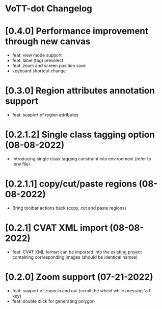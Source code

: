# VoTT-dot Changelog

<!-- cl-start -->
# [0.4.0] Performance improvement through new canvas

- feat: view mode support
- feat: label (tag) preselect 
- feat: zoom and screen position save
- keyboard shortcut change

# [0.3.0] Region attributes annotation support

- feat: support of region attributes
# [0.2.1.2] Single class tagging option (08-08-2022)

- Introducing single class tagging constraint into environment (refer to .env file)
# [0.2.1.1] copy/cut/paste regions (08-08-2022)

- Bring toolbar actions back (copy, cut and paste regions)
# [0.2.1] CVAT XML import (08-08-2022)

- feat: CVAT XML format can be imported into the existing project containing corresponding images (should be identical names)
# [0.2.0] Zoom support (07-21-2022)

- feat: support of zoom in and out (scroll the wheel while pressing 'alt' key)
- feat: double click for generating polygon
